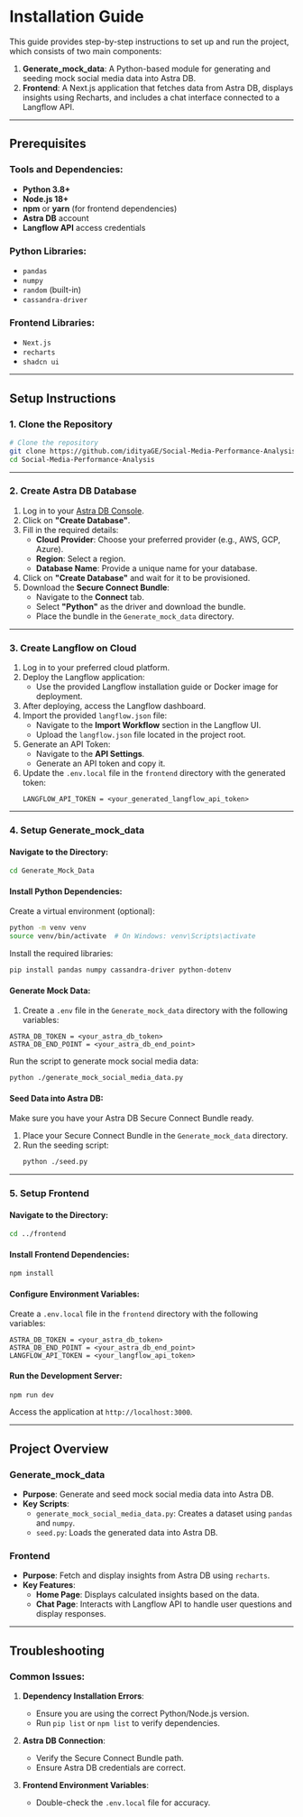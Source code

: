 # Installation Guide

This guide provides step-by-step instructions to set up and run the project, which consists of two main components:

1. **Generate_mock_data**: A Python-based module for generating and seeding mock social media data into Astra DB.
2. **Frontend**: A Next.js application that fetches data from Astra DB, displays insights using Recharts, and includes a chat interface connected to a Langflow API.

---

## Prerequisites

### Tools and Dependencies:

- **Python 3.8+**
- **Node.js 18+**
- **npm** or **yarn** (for frontend dependencies)
- **Astra DB** account
- **Langflow API** access credentials

### Python Libraries:

- `pandas`
- `numpy`
- `random` (built-in)
- `cassandra-driver`

### Frontend Libraries:

- `Next.js`
- `recharts`
- `shadcn ui`

---

## Setup Instructions

### 1. Clone the Repository

```bash
# Clone the repository
git clone https://github.com/idityaGE/Social-Media-Performance-Analysis.git
cd Social-Media-Performance-Analysis
```

---


### 2. Create Astra DB Database

1. Log in to your [Astra DB Console](https://www.datastax.com/astra).
2. Click on **"Create Database"**.
3. Fill in the required details:
   - **Cloud Provider**: Choose your preferred provider (e.g., AWS, GCP, Azure).
   - **Region**: Select a region.
   - **Database Name**: Provide a unique name for your database.
4. Click on **"Create Database"** and wait for it to be provisioned.
5. Download the **Secure Connect Bundle**:
   - Navigate to the **Connect** tab.
   - Select **"Python"** as the driver and download the bundle.
   - Place the bundle in the `Generate_mock_data` directory.

---

### 3. Create Langflow on Cloud

1. Log in to your preferred cloud platform.
2. Deploy the Langflow application:
   - Use the provided Langflow installation guide or Docker image for deployment.
3. After deploying, access the Langflow dashboard.
4. Import the provided `langflow.json` file:
   - Navigate to the **Import Workflow** section in the Langflow UI.
   - Upload the `langflow.json` file located in the project root.
5. Generate an API Token:
   - Navigate to the **API Settings**.
   - Generate an API token and copy it.
6. Update the `.env.local` file in the `frontend` directory with the generated token:
   ```env
   LANGFLOW_API_TOKEN = <your_generated_langflow_api_token>
   ```

---

### 4. Setup Generate_mock_data

#### Navigate to the Directory:

```bash
cd Generate_Mock_Data
```

#### Install Python Dependencies:

Create a virtual environment (optional):

```bash
python -m venv venv
source venv/bin/activate  # On Windows: venv\Scripts\activate
```

Install the required libraries:

```bash
pip install pandas numpy cassandra-driver python-dotenv
```

#### Generate Mock Data:

1. Create a `.env` file in the `Generate_mock_data` directory with the following variables:

```env
ASTRA_DB_TOKEN = <your_astra_db_token>
ASTRA_DB_END_POINT = <your_astra_db_end_point>
```

Run the script to generate mock social media data:

```bash
python ./generate_mock_social_media_data.py
```

#### Seed Data into Astra DB:

Make sure you have your Astra DB Secure Connect Bundle ready.

1. Place your Secure Connect Bundle in the `Generate_mock_data` directory.
2. Run the seeding script:
   ```bash
   python ./seed.py
   ```

---

### 5. Setup Frontend

#### Navigate to the Directory:

```bash
cd ../frontend
```

#### Install Frontend Dependencies:

```bash
npm install
```

#### Configure Environment Variables:

Create a `.env.local` file in the `frontend` directory with the following variables:

```env
ASTRA_DB_TOKEN = <your_astra_db_token>
ASTRA_DB_END_POINT = <your_astra_db_end_point>
LANGFLOW_API_TOKEN = <your_langflow_api_token>
```

#### Run the Development Server:

```bash
npm run dev
```

Access the application at `http://localhost:3000`.

---

## Project Overview

### Generate_mock_data

- **Purpose**: Generate and seed mock social media data into Astra DB.
- **Key Scripts**:
  - `generate_mock_social_media_data.py`: Creates a dataset using `pandas` and `numpy`.
  - `seed.py`: Loads the generated data into Astra DB.

### Frontend

- **Purpose**: Fetch and display insights from Astra DB using `recharts`.
- **Key Features**:
  - **Home Page**: Displays calculated insights based on the data.
  - **Chat Page**: Interacts with Langflow API to handle user questions and display responses.

---

## Troubleshooting

### Common Issues:

1. **Dependency Installation Errors**:

   - Ensure you are using the correct Python/Node.js version.
   - Run `pip list` or `npm list` to verify dependencies.

2. **Astra DB Connection**:

   - Verify the Secure Connect Bundle path.
   - Ensure Astra DB credentials are correct.

3. **Frontend Environment Variables**:
   - Double-check the `.env.local` file for accuracy.
